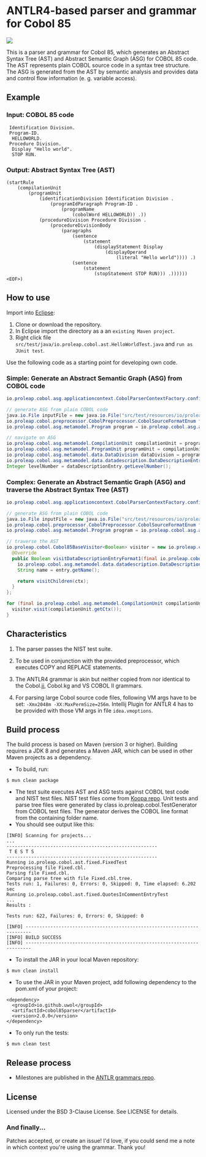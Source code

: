 ANTLR4-based parser and grammar for Cobol 85
============================================

<a href="https://travis-ci.org/uwol/cobol85parser"><img src="https://api.travis-ci.org/uwol/cobol85parser.png"></a>

This is a parser and grammar for Cobol 85, which generates an
Abstract Syntax Tree (AST) and Abstract Semantic Graph (ASG) for COBOL 85 code.
The AST represents plain COBOL source code in a syntax tree structure.
The ASG is generated from the AST by semantic analysis and provides data and control
flow information (e. g. variable access).


Example
-------

### Input: COBOL 85 code

```
 Identification Division.
 Program-ID.
  HELLOWORLD.
 Procedure Division.
  Display "Hello world".
  STOP RUN.
```


### Output: Abstract Syntax Tree (AST)

```
(startRule
	(compilationUnit
		(programUnit
			(identificationDivision Identification Division .
				(programIdParagraph Program-ID .
					(programName
						(cobolWord HELLOWORLD)) .))
			(procedureDivision Procedure Division .
				(procedureDivisionBody
					(paragraphs
						(sentence
							(statement
								(displayStatement Display
									(displayOperand
										(literal "Hello world")))) .)
						(sentence
							(statement
								(stopStatement STOP RUN))) .)))))) <EOF>)
```


How to use
----------

Import into [Eclipse](https://eclipse.org):

1. Clone or download the repository.
2. In Eclipse import the directory as a an `existing Maven project`.
3. Right click file `src/test/java/io.proleap.cobol.ast.HelloWorldTest.java` and `run as JUnit test`.

Use the following code as a starting point for developing own code.


### Simple: Generate an Abstract Semantic Graph (ASG) from COBOL code

```java
io.proleap.cobol.asg.applicationcontext.CobolParserContextFactory.configureDefaultApplicationContext();

// generate ASG from plain COBOL code
java.io.File inputFile = new java.io.File("src/test/resources/io/proleap/cobol/asg/HelloWorld.cbl");
io.proleap.cobol.preprocessor.CobolPreprocessor.CobolSourceFormatEnum format = io.proleap.cobol.preprocessor.CobolPreprocessor.CobolSourceFormatEnum.TANDEM;
io.proleap.cobol.asg.metamodel.Program program = io.proleap.cobol.asg.applicationcontext.CobolParserContext.getInstance().getParserRunner().analyzeFile(inputFile, format);

// navigate on ASG
io.proleap.cobol.asg.metamodel.CompilationUnit compilationUnit = program.getCompilationUnit("HelloWorld");
io.proleap.cobol.asg.metamodel.ProgramUnit programUnit = compilationUnit.getProgramUnit();
io.proleap.cobol.asg.metamodel.data.DataDivision dataDivision = programUnit.getDataDivision();
io.proleap.cobol.asg.metamodel.data.datadescription.DataDescriptionEntry dataDescriptionEntry = dataDivision.getWorkingStorageSection().getDataDescriptionEntry("ITEMS");
Integer levelNumber = dataDescriptionEntry.getLevelNumber();
```

### Complex: Generate an Abstract Semantic Graph (ASG) and traverse the Abstract Syntax Tree (AST)

```java
io.proleap.cobol.asg.applicationcontext.CobolParserContextFactory.configureDefaultApplicationContext();

// generate ASG from plain COBOL code
java.io.File inputFile = new java.io.File("src/test/resources/io/proleap/cobol/asg/HelloWorld.cbl");
io.proleap.cobol.preprocessor.CobolPreprocessor.CobolSourceFormatEnum format = io.proleap.cobol.preprocessor.CobolPreprocessor.CobolSourceFormatEnum.TANDEM;
io.proleap.cobol.asg.metamodel.Program program = io.proleap.cobol.asg.applicationcontext.CobolParserContext.getInstance().getParserRunner().analyzeFile(inputFile, format);

// traverse the AST
io.proleap.cobol.Cobol85BaseVisitor<Boolean> visitor = new io.proleap.cobol.Cobol85BaseVisitor<Boolean>() {
  @Override
  public Boolean visitDataDescriptionEntryFormat1(final io.proleap.cobol.Cobol85Parser.DataDescriptionEntryFormat1Context ctx) {
    io.proleap.cobol.asg.metamodel.data.datadescription.DataDescriptionEntry entry = (io.proleap.cobol.asg.metamodel.data.datadescription.DataDescriptionEntry) io.proleap.cobol.asg.applicationcontext.CobolParserContext.getInstance().getASGElementRegistry().getASGElement(ctx);
    String name = entry.getName();

    return visitChildren(ctx);
  }
};

for (final io.proleap.cobol.asg.metamodel.CompilationUnit compilationUnit : program.getCompilationUnits()) {
  visitor.visit(compilationUnit.getCtx());
}
```


Characteristics
---------------

1. The parser passes the NIST test suite.

2. To be used in conjunction with the provided preprocessor, which executes
   COPY and REPLACE statements.

3. The ANTLR4 grammar is akin but neither copied from nor identical to the Cobol.jj, Cobol.kg and VS COBOL II grammars.

4. For parsing large Cobol source code files, following VM args have to be set: `-Xmx2048m -XX:MaxPermSize=256m`.
   Intellij Plugin for ANTLR 4 has to be provided with those VM args in file `idea.vmoptions`.


Build process
-------------

The build process is based on Maven (version 3 or higher). Building requires a JDK 8 and generates a Maven JAR, which can be used in other Maven projects as a dependency.

* To build, run:

```
$ mvn clean package
```

* The test suite executes AST and ASG tests against COBOL test code and NIST test files. NIST test files come from [Koopa repo](https://github.com/goblindegook/Koopa/tree/master/testsuite/cobol85). Unit tests and parse tree files were generated by class io.proleap.cobol.TestGenerator from COBOL test files. The generator derives the COBOL line format from the containing folder name.
* You should see output like this:

```
[INFO] Scanning for projects...
...
-------------------------------------------------------
 T E S T S
-------------------------------------------------------
Running io.proleap.cobol.ast.fixed.FixedTest
Preprocessing file Fixed.cbl.
Parsing file Fixed.cbl.
Comparing parse tree with file Fixed.cbl.tree.
Tests run: 1, Failures: 0, Errors: 0, Skipped: 0, Time elapsed: 6.202 sec
Running io.proleap.cobol.ast.fixed.QuotesInCommentEntryTest
...
Results :

Tests run: 622, Failures: 0, Errors: 0, Skipped: 0

[INFO] ------------------------------------------------------------------------
[INFO] BUILD SUCCESS
[INFO] ------------------------------------------------------------------------
```

* To install the JAR in your local Maven repository:

```
$ mvn clean install
```

* To use the JAR in your Maven project, add following dependency to the pom.xml of your project:

```
<dependency>
  <groupId>io.github.uwol</groupId>
  <artifactId>cobol85parser</artifactId>
  <version>2.0.0</version>
</dependency>
```

* To only run the tests:

```
$ mvn clean test
```


Release process
---------------

* Milestones are published in the [ANTLR grammars repo](https://github.com/antlr/grammars-v4).


License
-------

Licensed under the BSD 3-Clause License. See LICENSE for details.

### And finally...

Patches accepted, or create an issue!
I'd love, if you could send me a note in which context you're using the grammar. Thank you!
